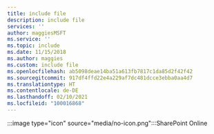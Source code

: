 ```yaml
---
title: include file
description: include file
services: ''
author: maggiesMSFT
ms.service: ''
ms.topic: include
ms.date: 11/15/2018
ms.author: maggies
ms.custom: include file
ms.openlocfilehash: ab5098deae14ba51a613fb7817c1da85d2f42f42
ms.sourcegitcommit: 917df4ffd22e4a229af7dc481dcce3ebba0aa4d7
ms.translationtype: HT
ms.contentlocale: de-DE
ms.lasthandoff: 02/10/2021
ms.locfileid: "100016868"
---
```

 :::image type="icon" source="media/no-icon.png":::SharePoint Online